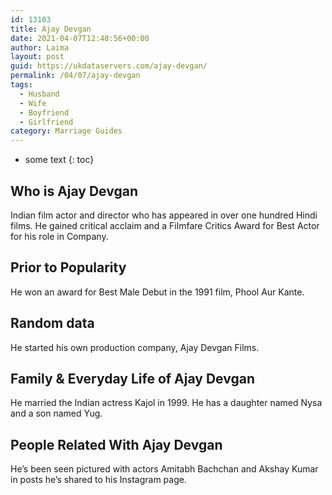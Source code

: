 ```yaml
---
id: 13103
title: Ajay Devgan
date: 2021-04-07T12:48:56+00:00
author: Laima
layout: post
guid: https://ukdataservers.com/ajay-devgan/
permalink: /04/07/ajay-devgan
tags:
  - Husband
  - Wife
  - Boyfriend
  - Girlfriend
category: Marriage Guides
---
```


* some text
{: toc}


## Who is Ajay Devgan
                  
                  
                  
Indian film actor and director who has appeared in over one hundred Hindi films. He gained critical acclaim and a Filmfare Critics Award for Best Actor for his role in Company.
                  
              
            
              
            
                
                
                
## Prior to Popularity
                  
                  
                  
He won an award for Best Male Debut in the 1991 film, Phool Aur Kante.
                  
              
            
              
            
                
                
                
## Random data
                  
                  
                  
He started his own production company, Ajay Devgan Films.
                  
              
            
              
            
                
                
                
## Family & Everyday Life of Ajay Devgan
                  
                  
                  
He married the Indian actress Kajol in 1999. He has a daughter named Nysa and a son named Yug.
                  
              
            
              
            
                
                
                
## People Related With Ajay Devgan
                  
                  
                  
He&#8217;s been seen pictured with actors Amitabh Bachchan and Akshay Kumar in posts he&#8217;s shared to his Instagram page.
                  
              
            
              
            
                
              
            
              
              
            
            
              
            
          
          
          
